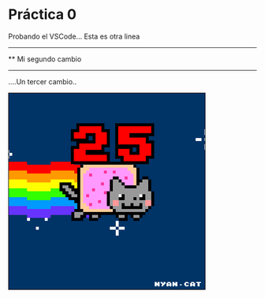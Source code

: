  # Práctica 0

Probando el VSCode...
Esta es otra linea


*************************************
** Mi segundo cambio
*************************************

 
....Un tercer cambio..

![](Ejercicio2-img1.gif)